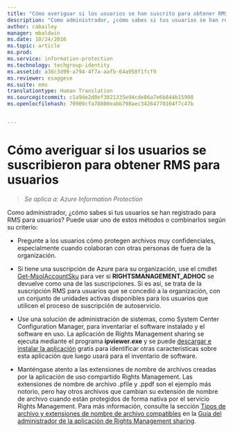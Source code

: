 ```yaml
---
title: "Cómo averiguar si los usuarios se han suscrito para obtener RMS para usuarios | Azure Information Protection"
description: "Como administrador, ¿cómo sabes si tus usuarios se han registrado para RMS para usuarios? Puede usar cualquiera de los métodos descritos en este artículo, o bien una combinación de ellos."
author: cabailey
manager: mbaldwin
ms.date: 10/24/2016
ms.topic: article
ms.prod: 
ms.service: information-protection
ms.technology: techgroup-identity
ms.assetid: a36c3d99-a794-4f7a-aafb-64a950f1fcf9
ms.reviewer: esaggese
ms.suite: ems
translationtype: Human Translation
ms.sourcegitcommit: c1a9de2d0ef3021335e94cde86a7e6b844b15908
ms.openlocfilehash: 70909cfa78800eabb798aec34264770104f7c47b


---
```



# Cómo averiguar si los usuarios se suscribieron para obtener RMS para usuarios

>*Se aplica a: Azure Information Protection*

Como administrador, ¿cómo sabes si tus usuarios se han registrado para RMS para usuarios? Puede usar uno de estos métodos o combinarlos según su criterio:

-   Pregunte a los usuarios cómo protegen archivos muy confidenciales, especialmente cuando colaboran con otras personas de fuera de la organización.

-   Si tiene una suscripción de Azure para su organización, use el cmdlet [Get-MsolAccountSku](https://msdn.microsoft.com/library/azure/dn194118.aspx) para ver si **RIGHTSMANAGEMENT_ADHOC** se devuelve como una de las suscripciones. Si es así, se trata de la suscripción RMS para usuarios que se concedió a la organización, con un conjunto de unidades activas disponibles para los usuarios que utilicen el proceso de suscripción de autoservicio.

-   Use una solución de administración de sistemas, como System Center Configuration Manager, para inventariar el software instalado y el software en uso. La aplicación de Rights Management sharing se ejecuta mediante el programa **ipviewer.exe** y se puede [descargar e instalar la aplicación](http://go.microsoft.com/fwlink/?LinkId=303970) gratis para identificar otras características sobre esta aplicación que luego usará para el inventario de software.

-   Manténgase atento a las extensiones de nombre de archivos creadas por la aplicación de uso compartido Rights Management. Las extensiones de nombre de archivo .pfile y .ppdf son el ejemplo más notorio, pero hay otros archivos que cambian su extensión de nombre de archivo cuando están protegidos de forma nativa por el servicio Rights Management. Para más información, consulte la sección [Tipos de archivo y extensiones de nombre de archivo compatibles](../rms-client/sharing-app-admin-guide-technical.md#supported-file-types-and-file-name-extensions) en la [Guía del administrador de la aplicación de Rights Management sharing](http://technet.microsoft.com/library/dn339003.aspx).




<!--HONumber=Oct16_HO4-->


